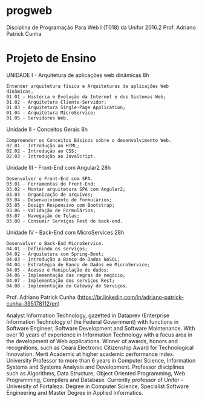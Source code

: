# progweb
Disciplina de Programação Para Web I (T018) da Unifor 2016.2
Prof. Adriano Patrick Cunha


# Projeto de Ensino
UNIDADE I - Arquitetura de aplicações web dinâmicas
8h

    Entender arquitetura física e Arquiteturas de aplicações Web dinâmicas.
    01.01 - História e Evolução da Internet e dos Sistemas Web;
    01.02 - Arquitetura Cliente-Servidor;
    01.03 - Arquitetura Single-Page Application;
    01.04 - Arquitetura MicroService;
    01.05 - Servidores Web.

Unidade II - Conceitos Gerais
8h

    Compreender os Conceitos Básicos sobre o desenvolvimento Web.
    02.01 - Introdução ao HTML;
    02.02 - Introdução ao CSS;
    02.03 - Introdução ao JavaScript.

Unidade III - Front-End com Angular2
28h

    Desenvolver o Front-End com SPA.
    03.01 - Ferramentas do Front-End;
    03.02 - Montar arquitetura SPA com Angular2;
    03.03 - Organização de arquivos;
    03.04 - Desenvolvimento de Formulários;
    03.05 - Design Responsivo com Bootstrap;
    03.06 - Validação de Formulários;
    03.07 - Navegação de Telas;
    03.08 - Consumir Serviços Rest do back-end.

Unidade IV - Back-End com MicroServices
28h

    Desenvolver o Back-End MicroService.
    04.01 - Definindo os serviços;
    04.02 - Arquitetura com Spring-Boot;
    04.03 - Introdução a Banco de Dados NoSQL;
    04.04 - Estratégia de Banco de Dados em MicroService;
    04.05 - Acesso e Manipulação de dados;
    04.06 - Implementação das regras de negócio;
    04.07 - Implementação dos serviços Rest;
    04.08 - Implementação do Gateway de Serviços. 
    

Prof. Adriano Patrick Cunha (https://br.linkedin.com/in/adriano-patrick-cunha-395178112/en)

  Analyst Information Technology, gazetted in Dataprev (Enterprise Information Technology of the Federal Government) with functions in Software Engineer, Software Development and Software Maintenance. With over 10 years of experience in Information Technology with a focus area in the development of Web applications. Winner of awards, honors and recognitions, such as Ceará Electronic Citizenship Award for Technological Innovation. Merit Academic at higher academic performance index. University Professor to more than 6 years in Computer Science, Information Systems and Systems Analysis and Development. Professor disciplines such as Algorithms, Data Structure, Object Oriented Programming, Web Programming, Compilers and Database. Currently professor of Unifor - University of Fortaleza. Degree in Computer Science, Specialist Software Engineering and Master Degree in Applied Informatics.
